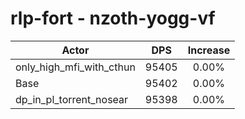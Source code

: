 # rlp-fort - nzoth-yogg-vf
| Actor | DPS | Increase |
|---|:---:|:---:|
|only_high_mfi_with_cthun|95405|0.00%|
|Base|95402|0.00%|
|dp_in_pl_torrent_nosear|95398|0.00%|
